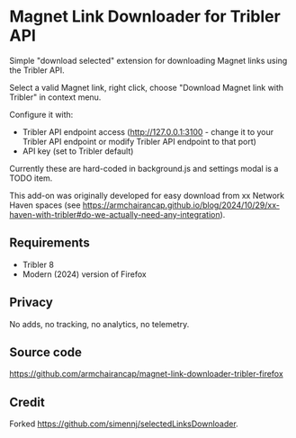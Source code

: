 # Magnet Link Downloader for Tribler API

Simple "download selected" extension for downloading Magnet links using the Tribler API.

Select a valid Magnet link, right click, choose "Download Magnet link with Tribler" in context menu.

Configure it with:

- Tribler API endpoint access (http://127.0.0.1:3100 - change it to your Tribler API endpoint or modify Tribler API endpoint to that port)
- API key (set to Tribler default) 

Currently these are hard-coded in background.js and settings modal is a TODO item.

This add-on was originally developed for easy download from xx Network Haven spaces (see https://armchairancap.github.io/blog/2024/10/29/xx-haven-with-tribler#do-we-actually-need-any-integration).

## Requirements

- Tribler 8
- Modern (2024) version of Firefox

## Privacy

No adds, no tracking, no analytics, no telemetry.

## Source code

https://github.com/armchairancap/magnet-link-downloader-tribler-firefox

## Credit

Forked https://github.com/simennj/selectedLinksDownloader.
